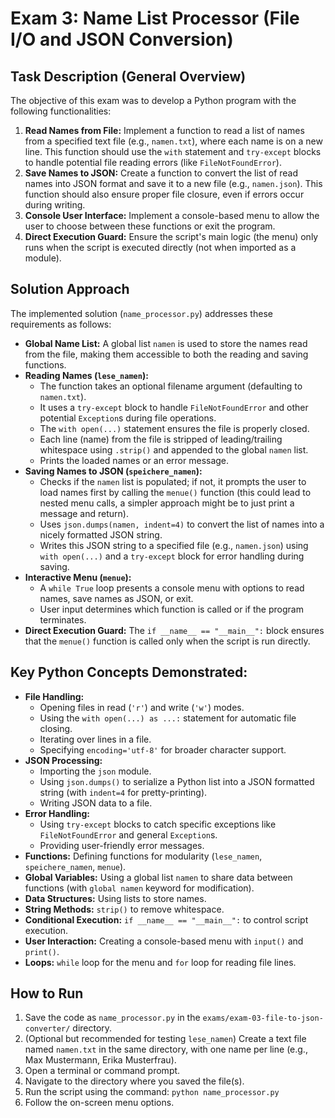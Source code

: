 # Exam 3: Name List Processor (File I/O and JSON Conversion)

## Task Description (General Overview)

The objective of this exam was to develop a Python program with the following functionalities:

1.  **Read Names from File:** Implement a function to read a list of names from a specified text file (e.g., `namen.txt`), where each name is on a new line. This function should use the `with` statement and `try-except` blocks to handle potential file reading errors (like `FileNotFoundError`).
2.  **Save Names to JSON:** Create a function to convert the list of read names into JSON format and save it to a new file (e.g., `namen.json`). This function should also ensure proper file closure, even if errors occur during writing.
3.  **Console User Interface:** Implement a console-based menu to allow the user to choose between these functions or exit the program.
4.  **Direct Execution Guard:** Ensure the script's main logic (the menu) only runs when the script is executed directly (not when imported as a module).

## Solution Approach

The implemented solution (`name_processor.py`) addresses these requirements as follows:

*   **Global Name List:** A global list `namen` is used to store the names read from the file, making them accessible to both the reading and saving functions.
*   **Reading Names (`lese_namen`):**
    *   The function takes an optional filename argument (defaulting to `namen.txt`).
    *   It uses a `try-except` block to handle `FileNotFoundError` and other potential `Exception`s during file operations.
    *   The `with open(...)` statement ensures the file is properly closed.
    *   Each line (name) from the file is stripped of leading/trailing whitespace using `.strip()` and appended to the global `namen` list.
    *   Prints the loaded names or an error message.
*   **Saving Names to JSON (`speichere_namen`):**
    *   Checks if the `namen` list is populated; if not, it prompts the user to load names first by calling the `menue()` function (this could lead to nested menu calls, a simpler approach might be to just print a message and return).
    *   Uses `json.dumps(namen, indent=4)` to convert the list of names into a nicely formatted JSON string.
    *   Writes this JSON string to a specified file (e.g., `namen.json`) using `with open(...)` and a `try-except` block for error handling during saving.
*   **Interactive Menu (`menue`):**
    *   A `while True` loop presents a console menu with options to read names, save names as JSON, or exit.
    *   User input determines which function is called or if the program terminates.
*   **Direct Execution Guard:** The `if __name__ == "__main__":` block ensures that the `menue()` function is called only when the script is run directly.

## Key Python Concepts Demonstrated:

*   **File Handling:**
    *   Opening files in read (`'r'`) and write (`'w'`) modes.
    *   Using the `with open(...) as ...:` statement for automatic file closing.
    *   Iterating over lines in a file.
    *   Specifying `encoding='utf-8'` for broader character support.
*   **JSON Processing:**
    *   Importing the `json` module.
    *   Using `json.dumps()` to serialize a Python list into a JSON formatted string (with `indent=4` for pretty-printing).
    *   Writing JSON data to a file.
*   **Error Handling:**
    *   Using `try-except` blocks to catch specific exceptions like `FileNotFoundError` and general `Exception`s.
    *   Providing user-friendly error messages.
*   **Functions:** Defining functions for modularity (`lese_namen`, `speichere_namen`, `menue`).
*   **Global Variables:** Using a global list `namen` to share data between functions (with `global namen` keyword for modification).
*   **Data Structures:** Using lists to store names.
*   **String Methods:** `strip()` to remove whitespace.
*   **Conditional Execution:** `if __name__ == "__main__":` to control script execution.
*   **User Interaction:** Creating a console-based menu with `input()` and `print()`.
*   **Loops:** `while` loop for the menu and `for` loop for reading file lines.

## How to Run

1.  Save the code as `name_processor.py` in the `exams/exam-03-file-to-json-converter/` directory.
2.  (Optional but recommended for testing `lese_namen`) Create a text file named `namen.txt` in the same directory, with one name per line (e.g., Max Mustermann, Erika Musterfrau).
3.  Open a terminal or command prompt.
4.  Navigate to the directory where you saved the file(s).
5.  Run the script using the command: `python name_processor.py`
6.  Follow the on-screen menu options.
